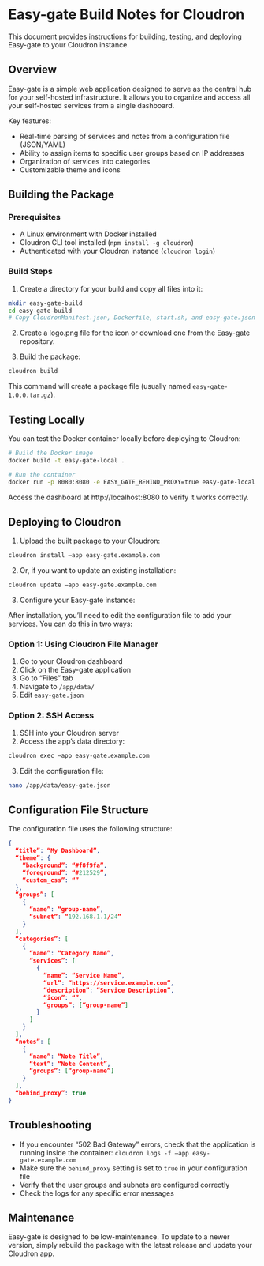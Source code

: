 # Easy-gate Build Notes for Cloudron

This document provides instructions for building, testing, and deploying Easy-gate to your Cloudron instance.

## Overview

Easy-gate is a simple web application designed to serve as the central hub for your self-hosted infrastructure. It allows you to organize and access all your self-hosted services from a single dashboard.

Key features:
- Real-time parsing of services and notes from a configuration file (JSON/YAML)
- Ability to assign items to specific user groups based on IP addresses
- Organization of services into categories
- Customizable theme and icons

## Building the Package

### Prerequisites

- A Linux environment with Docker installed
- Cloudron CLI tool installed (`npm install -g cloudron`)
- Authenticated with your Cloudron instance (`cloudron login`)

### Build Steps

1. Create a directory for your build and copy all files into it:

```bash
mkdir easy-gate-build
cd easy-gate-build
# Copy CloudronManifest.json, Dockerfile, start.sh, and easy-gate.json
```

2. Create a logo.png file for the icon or download one from the Easy-gate repository.

3. Build the package:

```bash
cloudron build
```

This command will create a package file (usually named `easy-gate-1.0.0.tar.gz`).

## Testing Locally

You can test the Docker container locally before deploying to Cloudron:

```bash
# Build the Docker image
docker build -t easy-gate-local .

# Run the container
docker run -p 8080:8080 -e EASY_GATE_BEHIND_PROXY=true easy-gate-local
```

Access the dashboard at http://localhost:8080 to verify it works correctly.

## Deploying to Cloudron

1. Upload the built package to your Cloudron:

```bash
cloudron install —app easy-gate.example.com
```

2. Or, if you want to update an existing installation:

```bash
cloudron update —app easy-gate.example.com
```

3. Configure your Easy-gate instance:

After installation, you’ll need to edit the configuration file to add your services. You can do this in two ways:

### Option 1: Using Cloudron File Manager

1. Go to your Cloudron dashboard
2. Click on the Easy-gate application
3. Go to “Files” tab
4. Navigate to `/app/data/`
5. Edit `easy-gate.json`

### Option 2: SSH Access

1. SSH into your Cloudron server
2. Access the app’s data directory:
```bash
cloudron exec —app easy-gate.example.com
```
3. Edit the configuration file:
```bash
nano /app/data/easy-gate.json
```

## Configuration File Structure

The configuration file uses the following structure:

```json
{
  “title”: “My Dashboard”,
  “theme”: {
    “background”: “#f8f9fa”,
    “foreground”: “#212529”,
    “custom_css”: “”
  },
  “groups”: [
    {
      “name”: “group-name”,
      “subnet”: “192.168.1.1/24”
    }
  ],
  “categories”: [
    {
      “name”: “Category Name”,
      “services”: [
        {
          “name”: “Service Name”,
          “url”: “https://service.example.com”,
          “description”: “Service Description”,
          “icon”: “”,
          “groups”: [“group-name”]
        }
      ]
    }
  ],
  “notes”: [
    {
      “name”: “Note Title”,
      “text”: “Note Content”,
      “groups”: [“group-name”]
    }
  ],
  “behind_proxy”: true
}
```

## Troubleshooting

- If you encounter “502 Bad Gateway” errors, check that the application is running inside the container: `cloudron logs -f —app easy-gate.example.com`
- Make sure the `behind_proxy` setting is set to `true` in your configuration file
- Verify that the user groups and subnets are configured correctly
- Check the logs for any specific error messages

## Maintenance

Easy-gate is designed to be low-maintenance. To update to a newer version, simply rebuild the package with the latest release and update your Cloudron app.
